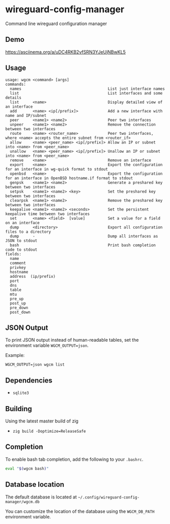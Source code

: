 # wireguard-config-manager
Command line wireguard configuration manager

## Demo

https://asciinema.org/a/uDC4RKB2vfSRN3YJeUjNBwKL5

## Usage
```
usage: wgcm <command> [args]
commands:
  names                                      List just interface names
  list                                       List interfaces and some details
  list      <name>                           Display detailed view of an interface
  add       <name> <ip[/prefix]>             Add a new interface with name and IP/subnet
  peer      <name1> <name2>                  Peer two interfaces
  unpeer    <name1> <name2>                  Remove the connection between two interfaces
  route     <name> <router_name>             Peer two interfaces, where <name> accepts the entire subnet from <router_if>
  allow     <name> <peer_name> <ip[/prefix]> Allow an IP or subnet into <name> from <peer_name>
  unallow   <name> <peer_name> <ip[/prefix]> Unallow an IP or subnet into <name> from <peer_name>
  remove    <name>                           Remove an interface
  export    <name>                           Export the configuration for an interface in wg-quick format to stdout
  openbsd   <name>                           Export the configuration for an interface in OpenBSD hostname.if format to stdout
  genpsk    <name1> <name2>                  Generate a preshared key between two interfaces
  setpsk    <name1> <name2> <key>            Set the preshared key between two interfaces
  clearpsk  <name1> <name2>                  Remove the preshared key between two interfaces
  keepalive <name1> <name2> <seconds>        Set the persistent keepalive time between two interfaces
  set       <name> <field>  [value]          Set a value for a field on an interface
  dump      <directory>                      Export all configuration files to a directory
  dump      -                                Dump all interfaces as JSON to stdout
  bash                                       Print bash completion code to stdout
fields:
  name
  comment
  privkey
  hostname
  address  (ip/prefix)
  port
  dns
  table
  mtu
  pre_up
  post_up
  pre_down
  post_down
```

## JSON Output

To print JSON output instead of human-readable tables, set the environment variable `WGCM_OUTPUT=json`.

Example:
```zig
WGCM_OUTPUT=json wgcm list
```

## Dependencies

- `sqlite3`

## Building

Using the latest master build of zig
- `zig build -Doptimize=ReleaseSafe`

## Completion

To enable bash tab completion, add the following to your `.bashrc`.

```bash
eval "$(wgcm bash)"
```

## Database location

The default database is located at `~/.config/wireguard-config-manager/wgcm.db`

You can customize the location of the database using the `WGCM_DB_PATH` environment variable.
